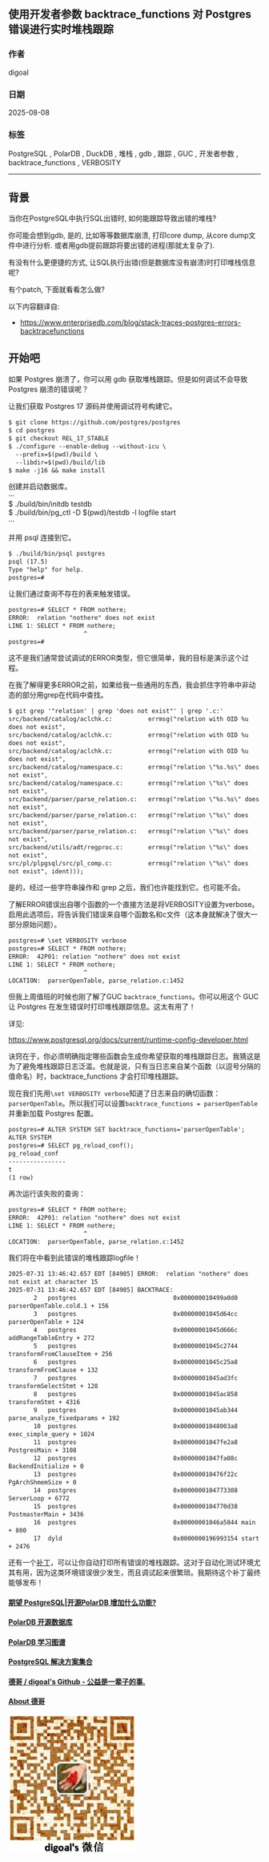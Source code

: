 ## 使用开发者参数 backtrace_functions 对 Postgres 错误进行实时堆栈跟踪        
                                          
### 作者                                          
digoal                                          
                                          
### 日期                                          
2025-08-08                                          
                                          
### 标签                                          
PostgreSQL , PolarDB , DuckDB , 堆栈 , gdb , 跟踪 , GUC , 开发者参数 , backtrace_functions , VERBOSITY       
                                          
----                                          
                                          
## 背景               
当你在PostgreSQL中执行SQL出错时, 如何能跟踪导致出错的堆栈?  
  
你可能会想到gdb, 是的, 比如等等数据库崩溃, 打印core dump, 从core dump文件中进行分析. 或者用gdb提前跟踪将要出错的进程(那就太复杂了).  
  
有没有什么更便捷的方式, 让SQL执行出错(但是数据库没有崩溃)时打印堆栈信息呢?   
  
有个patch, 下面就看看怎么做?  
  
以下内容翻译自:   
- https://www.enterprisedb.com/blog/stack-traces-postgres-errors-backtracefunctions  
  
## 开始吧  
如果 Postgres 崩溃了，你可以用 gdb 获取堆栈跟踪。但是如何调试不会导致 Postgres 崩溃的错误呢？  
  
让我们获取 Postgres 17 源码并使用调试符号构建它。  
```  
$ git clone https://github.com/postgres/postgres  
$ cd postgres  
$ git checkout REL_17_STABLE  
$ ./configure --enable-debug --without-icu \  
  --prefix=$(pwd)/build \  
  --libdir=$(pwd)/build/lib  
$ make -j16 && make install  
```  
  
创建并启动数据库。  
···  
$ ./build/bin/initdb testdb  
$ ./build/bin/pg_ctl -D $(pwd)/testdb -l logfile start  
···  
  
并用 psql 连接到它。  
```  
$ ./build/bin/psql postgres  
psql (17.5)  
Type "help" for help.  
postgres=#  
```  
  
让我们通过查询不存在的表来触发错误。  
```  
postgres=# SELECT * FROM nothere;  
ERROR:  relation "nothere" does not exist  
LINE 1: SELECT * FROM nothere;  
                     ^  
postgres=#  
```  
  
这不是我们通常尝试调试的ERROR类型，但它很简单，我的目标是演示这个过程。  
  
在我了解得更多ERROR之前，如果给我一些通用的东西，我会抓住字符串中非动态的部分用grep在代码中查找。  
```  
$ git grep '"relation' | grep 'does not exist"' | grep '.c:'  
src/backend/catalog/aclchk.c:          errmsg("relation with OID %u does not exist",  
src/backend/catalog/aclchk.c:          errmsg("relation with OID %u does not exist",  
src/backend/catalog/aclchk.c:          errmsg("relation with OID %u does not exist",  
src/backend/catalog/namespace.c:       errmsg("relation \"%s.%s\" does not exist",  
src/backend/catalog/namespace.c:       errmsg("relation \"%s\" does not exist",  
src/backend/parser/parse_relation.c:   errmsg("relation \"%s.%s\" does not exist",  
src/backend/parser/parse_relation.c:   errmsg("relation \"%s\" does not exist",  
src/backend/parser/parse_relation.c:   errmsg("relation \"%s\" does not exist",  
src/backend/utils/adt/regproc.c:       errmsg("relation \"%s\" does not exist",  
src/pl/plpgsql/src/pl_comp.c:          errmsg("relation \"%s\" does not exist", ident)));  
```  
  
是的，经过一些字符串操作和 grep 之后，我们也许能找到它。也可能不会。  
  
了解ERROR错误出自哪个函数的一个直接方法是将VERBOSITY设置为verbose。启用此选项后，将告诉我们错误来自哪个函数名和c文件（这本身就解决了很大一部分原始问题）。  
```  
postgres=# \set VERBOSITY verbose  
postgres=# SELECT * FROM nothere;  
ERROR:  42P01: relation "nothere" does not exist  
LINE 1: SELECT * FROM nothere;  
                     ^  
LOCATION:  parserOpenTable, parse_relation.c:1452  
```  
  
但我上周值班的时候也刚了解了GUC `backtrace_functions`。你可以用这个 GUC 让 Postgres 在发生错误时打印堆栈跟踪信息。这太有用了！  
  
详见:  
  
https://www.postgresql.org/docs/current/runtime-config-developer.html  
  
诀窍在于，你必须明确指定哪些函数会生成你希望获取的堆栈跟踪日志。我猜这是为了避免堆栈跟踪日志泛滥。也就是说，只有当日志来自某个函数（以逗号分隔的值命名）时，backtrace_functions 才会打印堆栈跟踪。  
  
现在我们先用`\set VERBOSITY verbose`知道了日志来自的确切函数：`parserOpenTable`。所以我们可以设置`backtrace_functions = parserOpenTable`并重新加载 Postgres 配置。  
```  
postgres=# ALTER SYSTEM SET backtrace_functions='parserOpenTable';  
ALTER SYSTEM  
postgres=# SELECT pg_reload_conf();  
pg_reload_conf  
----------------  
t  
(1 row)  
```  
  
再次运行该失败的查询：  
```  
postgres=# SELECT * FROM nothere;  
ERROR:  42P01: relation "nothere" does not exist  
LINE 1: SELECT * FROM nothere;  
                     ^  
LOCATION:  parserOpenTable, parse_relation.c:1452  
```  
  
我们将在中看到此错误的堆栈跟踪logfile！  
```  
2025-07-31 13:46:42.657 EDT [84985] ERROR:  relation "nothere" does not exist at character 15  
2025-07-31 13:46:42.657 EDT [84985] BACKTRACE:  
       2   postgres                           0x000000010499a0d0 parserOpenTable.cold.1 + 156  
       3   postgres                           0x00000001045d64cc parserOpenTable + 124  
       4   postgres                           0x00000001045d666c addRangeTableEntry + 272  
       5   postgres                           0x00000001045c2744 transformFromClauseItem + 256  
       6   postgres                           0x00000001045c25a8 transformFromClause + 132  
       7   postgres                           0x00000001045ad3fc transformSelectStmt + 128  
       8   postgres                           0x00000001045ac858 transformStmt + 4316  
       9   postgres                           0x00000001045ab344 parse_analyze_fixedparams + 192  
       10  postgres                           0x00000001048003a8 exec_simple_query + 1024  
       11  postgres                           0x00000001047fe2a8 PostgresMain + 3108  
       12  postgres                           0x00000001047fa08c BackendInitialize + 0  
       13  postgres                           0x000000010476f22c PgArchShmemSize + 0  
       14  postgres                           0x0000000104773308 ServerLoop + 6772  
       15  postgres                           0x0000000104770d38 PostmasterMain + 3436  
       16  postgres                           0x00000001046a5844 main + 800  
       17  dyld                               0x0000000196993154 start + 2476  
```  
  
还有一个[补丁](https://www.postgresql.org/message-id/flat/CAGECzQTpdujCEt2SH4DBwRLoDq4HJArGDaxJSsWX0G=tNnzaVA@mail.gmail.com)，可以让你自动打印所有错误的堆栈跟踪。这对于自动化测试环境尤其有用，因为这类环境错误很少发生，而且调试起来很繁琐。我期待这个补丁最终能够发布！  
  
  
  
  
#### [期望 PostgreSQL|开源PolarDB 增加什么功能?](https://github.com/digoal/blog/issues/76 "269ac3d1c492e938c0191101c7238216")
  
  
#### [PolarDB 开源数据库](https://openpolardb.com/home "57258f76c37864c6e6d23383d05714ea")
  
  
#### [PolarDB 学习图谱](https://www.aliyun.com/database/openpolardb/activity "8642f60e04ed0c814bf9cb9677976bd4")
  
  
#### [PostgreSQL 解决方案集合](../201706/20170601_02.md "40cff096e9ed7122c512b35d8561d9c8")
  
  
#### [德哥 / digoal's Github - 公益是一辈子的事.](https://github.com/digoal/blog/blob/master/README.md "22709685feb7cab07d30f30387f0a9ae")
  
  
#### [About 德哥](https://github.com/digoal/blog/blob/master/me/readme.md "a37735981e7704886ffd590565582dd0")
  
  
![digoal's wechat](../pic/digoal_weixin.jpg "f7ad92eeba24523fd47a6e1a0e691b59")
  
